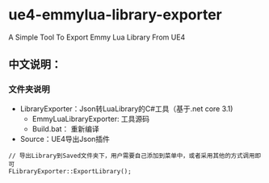 # ue4-emmylua-library-exporter
A Simple Tool To Export Emmy Lua Library From UE4

## 中文说明：

### 文件夹说明
- LibraryExporter：Json转LuaLibrary的C#工具（基于.net core 3.1)
  - EmmyLuaLibraryExporter: 工具源码
  - Build.bat： 重新编译
- Source：UE4导出Json插件

```
// 导出Library到Saved文件夹下，用户需要自己添加到菜单中，或者采用其他的方式调用即可
FLibraryExporter::ExportLibrary();
```
